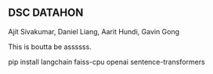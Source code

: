 ## DSC DATAHON

Ajit Sivakumar, Daniel Liang, Aarit Hundi, Gavin Gong

This is boutta be assssss.

pip install langchain faiss-cpu openai sentence-transformers
